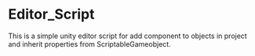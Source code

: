 # Editor_Script
This is a simple unity editor script for add component to objects in project and inherit properties from ScriptableGameobject.
